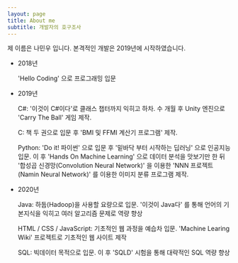 ```yaml
---
layout: page
title: About me
subtitle: 개발자의 호구조사
---
```


제 이름은 나민우 입니다. 본격적인 개발은 2019년에 시작하였습니다.

- 2018년

  'Hello Coding' 으로 프로그래밍 입문

- 2019년

  C#: '이것이 C#이다'로 클래스 챕터까지 익히고 하차. 수 개월 후 Unity 엔진으로 'Carry The Ball' 게임 제작.

  C: 책 두 권으로 입문 후 'BMI 및 FFMI 계산기 프로그램' 제작.

  Python: 'Do it! 파이썬' 으로 입문 후 '밑바닥 부터 시작하는 딥러닝' 으로 인공지능 입문. 이 후 'Hands On Machine Learning' 으로 데이터 분석을 맛보기만 한 뒤 '합성곱 신경망(Convolution Neural Network)' 을 이용한 'NNN 프로젝트(Namin Neural Network)' 를 이용한 이미지 분류 프로그램 제작.

- 2020년

  Java: 하둡(Hadoop)을 사용할 요량으로 입문. '이것이 Java다' 를 통해 언어의 기본지식을 익히고 여러 알고리즘 문제로 역량 향상

  HTML / CSS / JavaScript: 기초적인 웹 과정을 예습차 입문. 'Machine Learing Wiki' 프로젝트로 기초적인 웹 사이트 제작

  SQL: 빅데이터 목적으로 입문. 이 후 'SQLD' 시험을 통해 대략적인 SQL 역량 향상
